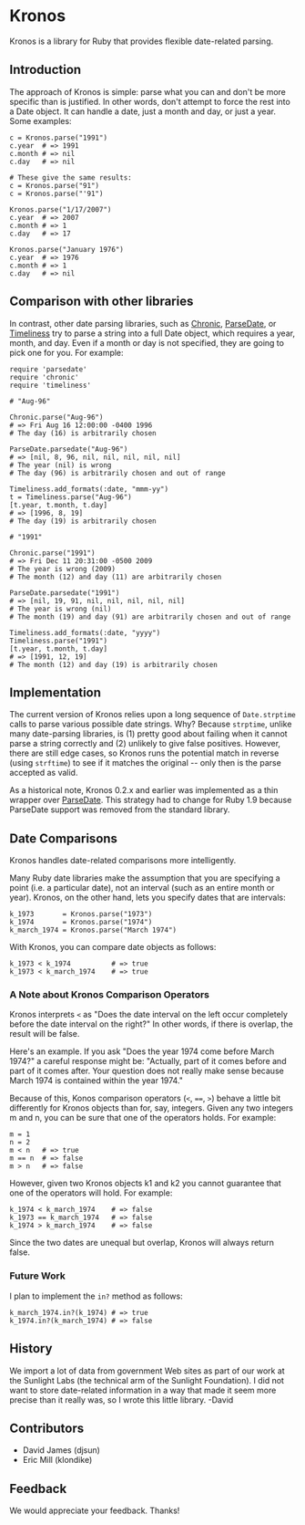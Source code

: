 # Kronos

Kronos is a library for Ruby that provides flexible date-related parsing. 

## Introduction

The approach of Kronos is simple: parse what you can and don't be more specific than is justified. In other words, don't attempt to force the rest into a Date object. It can handle a date, just a month and day, or just a year. Some examples:

    c = Kronos.parse("1991")
    c.year  # => 1991
    c.month # => nil
    c.day   # => nil

    # These give the same results:
    c = Kronos.parse("91")
    c = Kronos.parse("'91")

    Kronos.parse("1/17/2007")
    c.year  # => 2007
    c.month # => 1
    c.day   # => 17

    Kronos.parse("January 1976")
    c.year  # => 1976
    c.month # => 1
    c.day   # => nil

## Comparison with other libraries

In contrast, other date parsing libraries, such as [Chronic](http://github.com/mojombo/chronic), [ParseDate](http://ruby-doc.org/stdlib/libdoc/parsedate/rdoc/index.html), or [Timeliness](https://github.com/adzap/timeliness) try to parse a string into a full Date object, which requires a year, month, and day. Even if a month or day is not specified, they are going to pick one for you. For example:

    require 'parsedate'
    require 'chronic'
    require 'timeliness'

    # "Aug-96"

    Chronic.parse("Aug-96")
    # => Fri Aug 16 12:00:00 -0400 1996
    # The day (16) is arbitrarily chosen

    ParseDate.parsedate("Aug-96")
    # => [nil, 8, 96, nil, nil, nil, nil, nil]
    # The year (nil) is wrong
    # The day (96) is arbitrarily chosen and out of range

    Timeliness.add_formats(:date, "mmm-yy")
    t = Timeliness.parse("Aug-96")
    [t.year, t.month, t.day]
    # => [1996, 8, 19] 
    # The day (19) is arbitrarily chosen

    # "1991"

    Chronic.parse("1991")
    # => Fri Dec 11 20:31:00 -0500 2009
    # The year is wrong (2009)
    # The month (12) and day (11) are arbitrarily chosen

    ParseDate.parsedate("1991")
    # => [nil, 19, 91, nil, nil, nil, nil, nil]
    # The year is wrong (nil)
    # The month (19) and day (91) are arbitrarily chosen and out of range

    Timeliness.add_formats(:date, "yyyy")
    Timeliness.parse("1991")
    [t.year, t.month, t.day]
    # => [1991, 12, 19] 
    # The month (12) and day (19) is arbitrarily chosen

## Implementation

The current version of Kronos relies upon a long sequence of `Date.strptime` calls to parse various possible date strings. Why? Because `strptime`, unlike many date-parsing libraries, is (1) pretty good about failing when it cannot parse a string correctly and (2) unlikely to give false positives. However, there are still edge cases, so Kronos runs the potential match in reverse (using `strftime`) to see if it matches the original -- only then is the parse accepted as valid.

As a historical note, Kronos 0.2.x and earlier was implemented as a thin wrapper over [ParseDate](http://ruby-doc.org/stdlib/libdoc/parsedate/rdoc/index.html). This strategy had to change for Ruby 1.9 because ParseDate support was removed from the standard library.

## Date Comparisons

Kronos handles date-related comparisons more intelligently.

Many Ruby date libraries make the assumption that you are specifying a point (i.e. a particular date), not an interval (such as an entire month or year). Kronos, on the other hand, lets you specify dates that are intervals:

    k_1973       = Kronos.parse("1973")
    k_1974       = Kronos.parse("1974")
    k_march_1974 = Kronos.parse("March 1974")

With Kronos, you can compare date objects as follows:

    k_1973 < k_1974          # => true
    k_1973 < k_march_1974    # => true

### A Note about Kronos Comparison Operators

Kronos interprets `<` as "Does the date interval on the left occur completely before the date interval on the right?" In other words, if there is overlap, the result will be false.

Here's an example. If you ask "Does the year 1974 come before March 1974?" a careful response might be: "Actually, part of it comes before and part of it comes after. Your question does not really make sense because March 1974 is contained within the year 1974."

Because of this, Konos comparison operators (`<`, `==`, `>`) behave a little bit differently for Kronos objects than for, say, integers. Given any two integers m and n, you can be sure that one of the operators holds. For example:

    m = 1
    n = 2
    m < n   # => true
    m == n  # => false
    m > n   # => false

However, given two Kronos objects k1 and k2 you cannot guarantee that one of the operators will hold. For example:

    k_1974 < k_march_1974    # => false
    k_1973 == k_march_1974   # => false
    k_1974 > k_march_1974    # => false

Since the two dates are unequal but overlap, Kronos will always return false.

### Future Work

I plan to implement the `in?` method as follows:

    k_march_1974.in?(k_1974) # => true
    k_1974.in?(k_march_1974) # => false

## History

We import a lot of data from government Web sites as part of our work at the Sunlight Labs (the technical arm of the Sunlight Foundation). I did not want to store date-related information in a way that made it seem more precise than it really was, so I wrote this little library. -David

## Contributors

* David James (djsun)
* Eric Mill (klondike)

## Feedback

We would appreciate your feedback. Thanks!
